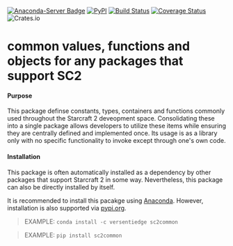 [![Anaconda-Server Badge](https://anaconda.org/versentiedge/sc2common/badges/version.svg)](https://anaconda.org/versentiedge/sc2common)
[![PyPI](https://img.shields.io/pypi/v/sc2common.svg)](https://pypi.org/project/sc2common/)
[![Build Status](https://travis-ci.org/ttinies/sc2common.svg?branch=master)](https://travis-ci.org/ttinies/sc2common)
[![Coverage Status](https://coveralls.io/repos/github/ttinies/sc2common/badge.svg?branch=master)](https://coveralls.io/github/ttinies/sc2common?branch=master)
![Crates.io](https://img.shields.io/crates/l/rustc-serialize.svg)

# common values, functions and objects for any packages that support SC2

#### Purpose

This package definse constants, types, containers and functions commonly used throughout the Starcraft 2 deveopment
space.  Consolidating these into a single package allows developers to utilize these items while ensuring they are
centrally defined and implemented once. Its usage is as a library only with no specific functionality to invoke except
through one's own code.

#### Installation

This package is often automatically installed as a dependency by other packages that support Starcraft 2 in some way.
Nevertheless, this package can also be directly installed by itself.

It is recommended to install this pacakge using [Anaconda](https://anaconda.org/versentiedge/sc2common).  However, installation is also supported via [pypi.org](https://pypi.org/project/sc2common/).
> EXAMPLE: `conda install -c versentiedge sc2common`

> EXAMPLE: `pip install sc2common`
